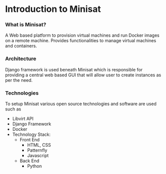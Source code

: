 # Introduction to Minisat

### What is Minisat?
A Web based platform to provision virtual machines and run Docker images on a remote machine.
Provides functionalities to manage virtual machines and containers.


### Architecture
Django framework is used beneath Minisat which is responsible for providing a central web based GUI that will allow user to create instances as per the need.

### Technologies
To setup Minisat various open source technologies and software are used such as
- Libvirt API
- Django Framework
- Docker
- Technology Stack:
    + Front End
        + HTML, CSS
        + Patternfly
        + Javascript
    + Back End
        + Python



